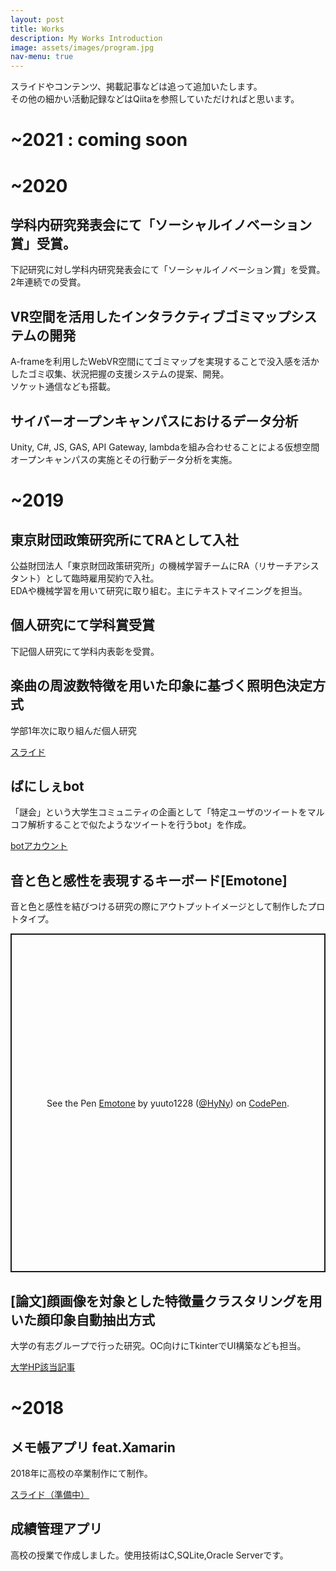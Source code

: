 ```yaml
---
layout: post
title: Works
description: My Works Introduction
image: assets/images/program.jpg
nav-menu: true
---
```

<!-- Global site tag (gtag.js) - Google Analytics -->
<script async src="https://www.googletagmanager.com/gtag/js?id=UA-168643865-1"></script>
<script>
  window.dataLayer = window.dataLayer || [];
  function gtag(){dataLayer.push(arguments);}
  gtag('js', new Date());

  gtag('config', 'UA-168643865-1');
</script>


<p>スライドやコンテンツ、掲載記事などは追って追加いたします。<br>その他の細かい活動記録などはQiitaを参照していただければと思います。</p>

<h1>~2021 : coming soon</h1>

<h1>~2020</h1>

<div>
  <h2>学科内研究発表会にて「ソーシャルイノベーション賞」受賞。</h2>
  <p>下記研究に対し学科内研究発表会にて「ソーシャルイノベーション賞」を受賞。<br>2年連続での受賞。</p>

<div>
  <h2>VR空間を活用したインタラクティブゴミマップシステムの開発</h2>
  <p>A-frameを利用したWebVR空間にてゴミマップを実現することで没入感を活かしたゴミ収集、状況把握の支援システムの提案、開発。<br>ソケット通信なども搭載。</p>

<div>
  <h2>サイバーオープンキャンパスにおけるデータ分析</h2>
  <p>Unity, C#, JS, GAS, API Gateway, lambdaを組み合わせることによる仮想空間オープンキャンパスの実施とその行動データ分析を実施。</p>  
</div>

<h1>~2019</h1>
<div>
  <h2>東京財団政策研究所にてRAとして入社</h2>
  <p>公益財団法人「東京財団政策研究所」の機械学習チームにRA（リサーチアシスタント）として臨時雇用契約で入社。<br>EDAや機械学習を用いて研究に取り組む。主にテキストマイニングを担当。</p>
<div>
  <h2>個人研究にて学科賞受賞</h2>
  <p>下記個人研究にて学科内表彰を受賞。</p>  
</div>

<div>
  <h2>楽曲の周波数特徴を用いた印象に基づく照明色決定方式</h2>
  <p>学部1年次に取り組んだ個人研究</p>
  <a href="https://www.slideshare.net/secret/Hh4yXsTr26OZK9">スライド</a>
  <br>
</div>

<div>
  <h2>ばにしぇbot</h2>
  <p>「謎会」という大学生コミュニティの企画として「特定ユーザのツイートをマルコフ解析することで似たようなツイートを行うbot」を作成。</p>
  <a href="https://twitter.com/sexy_vani_vani">botアカウント</a>
  <br>
</div>

<div>
  <h2 id="emonote">音と色と感性を表現するキーボード[Emotone]</h2>
  <p>音と色と感性を結びつける研究の際にアウトプットイメージとして制作したプロトタイプ。</p>
<p class="codepen" data-height="542" data-theme-id="light" data-default-tab="result" data-user="HyNy" data-slug-hash="vYBeNjd" style="height: 542px; box-sizing: border-box; display: flex; align-items: center; justify-content: center; border: 2px solid; margin: 1em 0; padding: 1em;" data-pen-title="Emotone">
  <span>See the Pen <a href="https://codepen.io/HyNy/pen/vYBeNjd">
  Emotone</a> by yuuto1228 (<a href="https://codepen.io/HyNy">@HyNy</a>)
  on <a href="https://codepen.io">CodePen</a>.</span>
</p>
<script async src="https://static.codepen.io/assets/embed/ei.js"></script>
</div>

<div>
  <h2>[論文]顔画像を対象とした特徴量クラスタリングを用いた顔印象自動抽出方式</h2>
  <p>大学の有志グループで行った研究。OC向けにTkinterでUI構築なども担当。</p>
  <a href="https://www.musashino-u.ac.jp/news/20200326-03.html">大学HP該当記事</a>
  <br>
</div>

<h1>~2018</h1>
<div>
  <h2>メモ帳アプリ feat.Xamarin</h2>
  <p>2018年に高校の卒業制作にて制作。</p>
  <a href="">スライド（準備中）</a>
  <br>
</div>

<div>
  <h2>成績管理アプリ</h2>
  <p>高校の授業で作成しました。使用技術はC,SQLite,Oracle Serverです。</p>
  <br>
</div>
  
